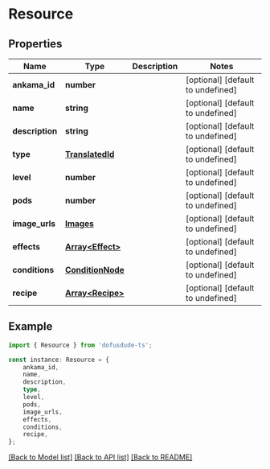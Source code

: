 # Resource


## Properties

Name | Type | Description | Notes
------------ | ------------- | ------------- | -------------
**ankama_id** | **number** |  | [optional] [default to undefined]
**name** | **string** |  | [optional] [default to undefined]
**description** | **string** |  | [optional] [default to undefined]
**type** | [**TranslatedId**](TranslatedId.md) |  | [optional] [default to undefined]
**level** | **number** |  | [optional] [default to undefined]
**pods** | **number** |  | [optional] [default to undefined]
**image_urls** | [**Images**](Images.md) |  | [optional] [default to undefined]
**effects** | [**Array&lt;Effect&gt;**](Effect.md) |  | [optional] [default to undefined]
**conditions** | [**ConditionNode**](ConditionNode.md) |  | [optional] [default to undefined]
**recipe** | [**Array&lt;Recipe&gt;**](Recipe.md) |  | [optional] [default to undefined]

## Example

```typescript
import { Resource } from 'dofusdude-ts';

const instance: Resource = {
    ankama_id,
    name,
    description,
    type,
    level,
    pods,
    image_urls,
    effects,
    conditions,
    recipe,
};
```

[[Back to Model list]](../README.md#documentation-for-models) [[Back to API list]](../README.md#documentation-for-api-endpoints) [[Back to README]](../README.md)
